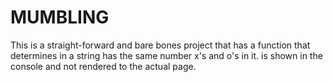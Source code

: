 # MUMBLING

This is a straight-forward and bare bones project that has a function that determines in a string has the same number x's and o's in it. is shown in the console and not rendered to the actual page.

